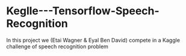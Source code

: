 # Keglle---Tensorflow-Speech-Recognition
In this project we (Etai Wagner &amp; Eyal Ben David) compete in a Kaggle challenge of speech recognition problem
